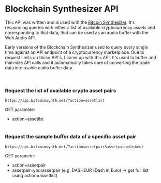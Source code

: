 # Blockchain Synthesizer API

This API was written and is used with the [Bitcoin Synthesizer](https://bitcoinsynth.net/). It's responding queries with either a list of available cryptocurrency assets and corresponding to that data, that can be used as an audio buffer with the Web Audio API.

Early versions of the Blockchain Synthesizer used to query every single time against an API endpoint of a cryptocurrency marketplace. Due to request limits on those API's, I came up with this API. It's used to buffer and minimize API calls and it automatically takes care of converting the trade data into usable audio buffer data.
<br><br><br>


### Request the list of available crypto asset pairs
```https://api.bitcoinsynth.net/?action=assetlist```

GET parameter
* action=assetlist
<br><br>


### Request the sample buffer data of a specific asset pair
```https://api.bitcoinsynth.net/?action=assetpair&assetpair=dasheur```

GET parameter
* action=assetpair
* assetpair=yourassetpair (e.g. DASHEUR (Dash in Euro) -> get full list using action=assetlist)
